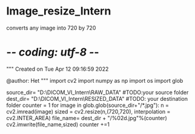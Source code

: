# Image_resize_Intern
converts any image into 720 by 720

# -*- coding: utf-8 -*-
"""
Created on Tue Apr 12 09:16:59 2022

@author: Het
"""
import cv2 
import numpy as np 
import os 
import glob

source_dir= "D:\DICOM_VI_Intern\RAW_DATA"   #TODO:your source folder
dest_dir= "D:\DICOM_VI_Intern\RESIZED_DATA"     #TODO: your destination folder
counter = 1
for image in glob.glob(source_dir+"/*.jpg"):
    n = cv2.imread(image) 
    sized = cv2.resize(n,(720,720), interpolation = cv2.INTER_AREA)
    file_name= dest_dir + "/%02d.jpg"%(counter)
    cv2.imwrite(file_name,sized)
    counter +=1
